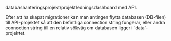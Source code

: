 databashanteringsprojekt/projektledningsdashboard med API.

Efter att ha skapat migrationer kan man antingen flytta databasen (DB-filen) till API-projektet så att den befintliga connection string fungerar, 
eller ändra connection string till en relativ sökväg om databasen ligger i 'data'-projektet.
